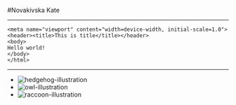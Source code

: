 #Novakivska Kate
***
```<html>
<meta name="viewport" content="width=device-width, initial-scale=1.0">
<header><title>This is title</title></header>
<body>
Hello world!
</body>
</html>
```
***
* ![hedgehog-illustration](https://st2.depositphotos.com/5900272/8702/i/450/depositphotos_87022652-stock-photo-engrave-hedgehog-illustration.jpg)
* ![owl-illustration](https://images.ua.prom.st/1106894362_as0164-nabor-raskraska-po.jpg)
* ![raccoon-illustration](https://encrypted-tbn0.gstatic.com/images?q=tbn:ANd9GcRlT1Gbo6pv447cmpOPBctsU9G1mEJPQ-LT129zJ_dDlGa3NsJj)